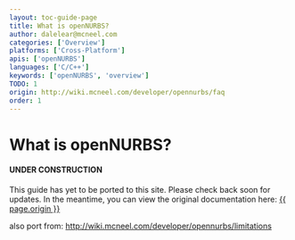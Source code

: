 ```yaml
---
layout: toc-guide-page
title: What is openNURBS?
author: dalelear@mcneel.com
categories: ['Overview']
platforms: ['Cross-Platform']
apis: ['openNURBS']
languages: ['C/C++']
keywords: ['openNURBS', 'overview']
TODO: 1
origin: http://wiki.mcneel.com/developer/opennurbs/faq
order: 1
---
```


# What is openNURBS?

<div class="bs-callout bs-callout-danger">
  <h4>UNDER CONSTRUCTION</h4>
  <p>This guide has yet to be ported to this site.  Please check back soon for updates.  
  In the meantime, you can view the original documentation here:
  <a href="{{ page.origin }}">{{ page.origin }}</a></p>
</div>

also port from: http://wiki.mcneel.com/developer/opennurbs/limitations
